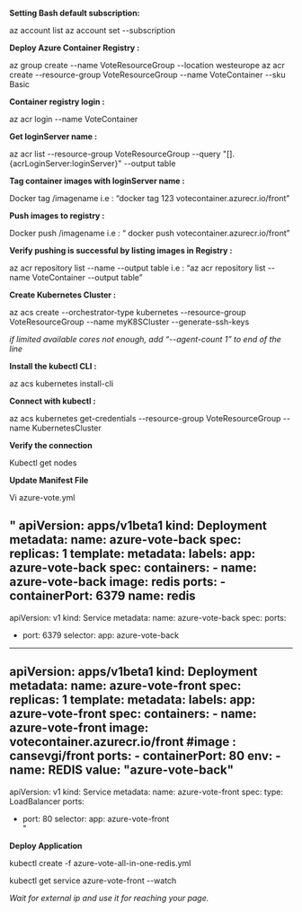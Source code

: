 **Setting Bash default subscription:**

az account list
az account set --subscription <subscription-id>


**Deploy Azure Container Registry :**

az group create --name VoteResourceGroup --location westeurope
az acr create --resource-group VoteResourceGroup --name VoteContainer --sku Basic

**Container registry login :**

az acr login  --name VoteContainer

**Get loginServer name :**

az acr list --resource-group VoteResourceGroup --query "[].{acrLoginServer:loginServer}" --output table

**Tag container images with loginServer name :**

Docker tag <imageId> <loginservername>/imagename
i.e : “docker tag 123 votecontainer.azurecr.io/front”

**Push images to registry :**

Docker push <loginservername>/imagename
i.e : “ docker push votecontainer.azurecr.io/front”



**Verify pushing is successful by listing images in Registry :**

az acr repository list --name <acrName> --output table
i.e : “az acr repository list --name VoteContainer --output table”





**Create Kubernetes Cluster :**

az acs create --orchestrator-type kubernetes --resource-group VoteResourceGroup --name myK8SCluster --generate-ssh-keys

*if limited available cores not enough, add “--agent-count 1” to end of the line*



**Install the kubectl CLI :**

az acs kubernetes install-cli

**Connect with kubectl :**

az acs kubernetes get-credentials --resource-group VoteResourceGroup --name KubernetesCluster

**Verify the connection**

Kubectl get nodes

**Update Manifest File**

Vi azure-vote.yml

"
apiVersion: apps/v1beta1
kind: Deployment
metadata:
  name: azure-vote-back
spec:
  replicas: 1
  template:
    metadata:
      labels:
        app: azure-vote-back
    spec:
      containers:
      - name: azure-vote-back
        image: redis
        ports:
        - containerPort: 6379
          name: redis
---
apiVersion: v1
kind: Service
metadata:
  name: azure-vote-back
spec:
  ports:
  - port: 6379
  selector:
    app: azure-vote-back
---
apiVersion: apps/v1beta1
kind: Deployment
metadata:
  name: azure-vote-front
spec:
  replicas: 1
  template:
    metadata:
      labels:
        app: azure-vote-front
    spec:
      containers:
      - name: azure-vote-front
        image: votecontainer.azurecr.io/front 
#image : cansevgi/front
        ports:
        - containerPort: 80
        env:
        - name: REDIS
          value: "azure-vote-back"
---
apiVersion: v1
kind: Service
metadata:
  name: azure-vote-front
spec:
  type: LoadBalancer
  ports:
  - port: 80
  selector:
    app: azure-vote-front    
"

**Deploy Application**

kubectl create -f azure-vote-all-in-one-redis.yml

kubectl get service azure-vote-front --watch

*Wait for external ip and use it for reaching your page.*


